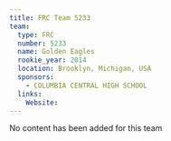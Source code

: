 ```yaml
---
title: FRC Team 5233
team:
  type: FRC
  number: 5233
  name: Golden Eagles
  rookie_year: 2014
  location: Brooklyn, Michigan, USA
  sponsors:
    - COLUMBIA CENTRAL HIGH SCHOOL
  links:
    Website: 
---
```

No content has been added for this team